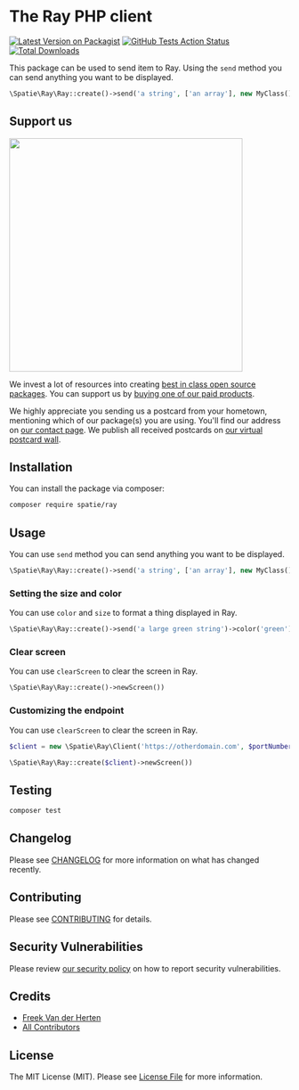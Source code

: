 # The Ray PHP client

[![Latest Version on Packagist](https://img.shields.io/packagist/v/spatie/ray.svg?style=flat-square)](https://packagist.org/packages/spatie/ray)
[![GitHub Tests Action Status](https://img.shields.io/github/workflow/status/spatie/ray/run-tests?label=tests)](https://github.com/spatie/ray/actions?query=workflow%3Arun-tests+branch%3Amaster)
[![Total Downloads](https://img.shields.io/packagist/dt/spatie/ray.svg?style=flat-square)](https://packagist.org/packages/spatie/ray)

This package can be used to send item to Ray. Using the `send` method you can send anything you want to be displayed.

```php
\Spatie\Ray\Ray::create()->send('a string', ['an array'], new MyClass())
```

## Support us

[<img src="https://github-ads.s3.eu-central-1.amazonaws.com/package-skeleton-php.jpg?t=1" width="419px" />](https://spatie.be/github-ad-click/package-skeleton-php)

We invest a lot of resources into creating [best in class open source packages](https://spatie.be/open-source). You can support us by [buying one of our paid products](https://spatie.be/open-source/support-us).

We highly appreciate you sending us a postcard from your hometown, mentioning which of our package(s) you are using. You'll find our address on [our contact page](https://spatie.be/about-us). We publish all received postcards on [our virtual postcard wall](https://spatie.be/open-source/postcards).

## Installation

You can install the package via composer:

```bash
composer require spatie/ray
```

## Usage

You can use `send` method you can send anything you want to be displayed.

```php
\Spatie\Ray\Ray::create()->send('a string', ['an array'], new MyClass())
```

### Setting the size and color

You can use `color` and `size` to format a thing displayed in Ray.

```php
\Spatie\Ray\Ray::create()->send('a large green string')->color('green')->size('lg')
```

### Clear screen

You can use `clearScreen` to clear the screen in Ray.

```php
\Spatie\Ray\Ray::create()->newScreen())
```

### Customizing the endpoint

You can use `clearScreen` to clear the screen in Ray.

```php
$client = new \Spatie\Ray\Client('https://otherdomain.com', $portNumber)

\Spatie\Ray\Ray::create($client)->newScreen())
```

## Testing

``` bash
composer test
```

## Changelog

Please see [CHANGELOG](CHANGELOG.md) for more information on what has changed recently.

## Contributing

Please see [CONTRIBUTING](.github/CONTRIBUTING.md) for details.

## Security Vulnerabilities

Please review [our security policy](../../security/policy) on how to report security vulnerabilities.

## Credits

- [Freek Van der Herten](https://github.com/freekmurze)
- [All Contributors](../../contributors)

## License

The MIT License (MIT). Please see [License File](LICENSE.md) for more information.
